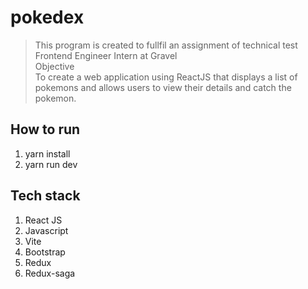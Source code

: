 # pokedex
> This program is created to fullfil an assignment of technical test Frontend Engineer Intern at Gravel <br/>
> Objective <br/>
> To create a web application using ReactJS that displays a list of pokemons and allows users to
view their details and catch the pokemon.

## How to run
1. yarn install
2. yarn run dev

## Tech stack
1. React JS
2. Javascript
3. Vite
4. Bootstrap
5. Redux
6. Redux-saga

